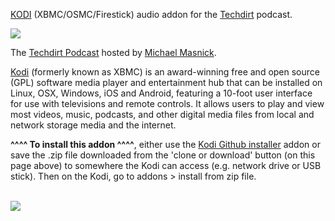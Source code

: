 <a href="kodi.tv">KODI<a> (XBMC/OSMC/Firestick) audio addon for the <a href="https://www.techdirt.com/">Techdirt</a> podcast.<br>

<img src="https://ii.techdirt.com/s/t/i/td_logov140.png"><br>

The <a href="https://twitter.com/techdirt">Techdirt Podcast</a> hosted by <a href="https://twitter.com/mmasnick">Michael Masnick</a>.<br>

<a href="www.kodi.tv">Kodi</a> (formerly known as XBMC) is an award-winning free and open source (GPL) software media player and entertainment hub that can be installed on Linux, OSX, Windows, iOS and Android, featuring a 10-foot user interface for use with televisions and remote controls. It allows users to play and view most videos, music, podcasts, and other digital media files from local and network storage media and the internet.<br>

<b>^^^^ To install this addon ^^^^</b>, either use the <a href="https://www.tvaddons.co/github-browser-kodi/">Kodi Github installer</a> addon or save the .zip file downloaded from the 'clone or download' button (on this page above) to somewhere the Kodi can access (e.g. network drive or USB stick). Then on the Kodi, go to addons > install from zip file.<br>

<br><a href="http://www.kodi.tv"><img src="https://kodi.tv/sites/default/files/page/field_image/about--devices.jpg">
